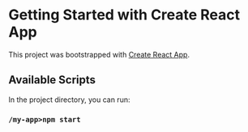 # Getting Started with Create React App

This project was bootstrapped with [Create React App](https://github.com/facebook/create-react-app).

## Available Scripts

In the project directory, you can run:

### `/my-app>npm start`


